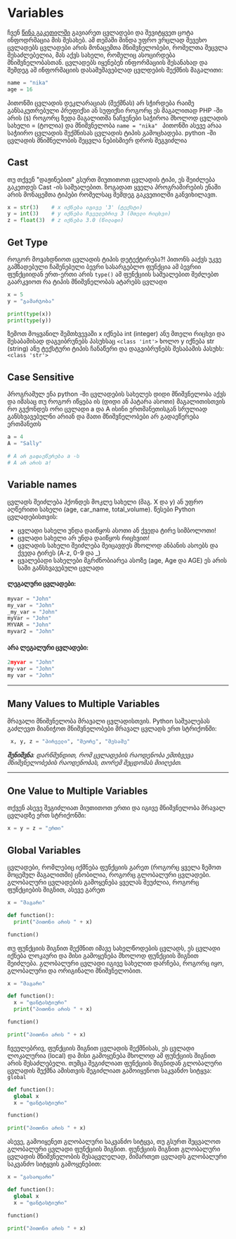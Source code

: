 # Variables

ჩვენ [წინა გაკეთილში](https://github.com/Kuduxaaa/Python/blob/main/02.syntax.md#variables) გავიარეთ ცვლადები და შევიტყვეთ ცოტა ინფოდრმაცია მის შესახებ. ამ თემაში მინდა უფრო
ვრცლად შევეხო ცვლადებს ცვლადები არის მონაცემთა მნიშვნელობები, რომელთა შეცვლა შესაძლებელია, მას აქვს სახელი, რომელიც ასოცირდება მნიშვნელობასთან. 
ცვლადებს იყენებენ ინფორმაციის შესანახად და შემდეგ ამ ინფორმაციის დასამუშავებლად ცვლდების შექმნის მაგალითი:

```python
name = "nika"
age = 16
```

პითონში ცვლადის დეკლარაციას (შექმნას) არ სჭირდება რაიმე განსაკუთრებული პრეფიქსი ან სუფიქსი როგორც ეს მაგალითად PHP -ში არის (```$```) როგორც ზედა მაგალითშა
ნაჩვენები საჭიროა მხოლოდ ცვლადის სახელი = (ტოლია) და მნიშვნელობა ```name = "nika" ``` პითონში ასევე არაა საჭიირო ცვლადის შექმნისას ცვლადის ტიპის გამოცხადება.
python -ში ცვლადის მნიშნელობის შეცვლა ნებისმიერ დროს შეგვიძლია

## Cast

თუ თქვენ "დაჟინებით" გსურთ მიუთითოთ ცვლადის ტიპი, ეს შეიძლება გაკეთდეს Cast -ის საშუალებით. ზოგადათ ყველა პროგრამირების ენაში არის მონაცემთა ტიპები
რომელსაც შემდეგ გაკვეთილში განვიხილავთ.

```python
x = str(3)    # x იქნება იგივე '3' (ტექსტი)
y = int(3)    # y იქნება ჩვეულებრივ 3 (მთელი რიცხვი)
z = float(3)  # z იქნება 3.0 (წილადი) 
```


## Get Type

როგორ მოვახდნიოთ ცვლადის ტიპის დეტექტირება?! პითონს ააქვს უკვე გამზადებული ჩაშენებული ბევრი სასარგებლო ფუნქცია ამ ბევრიი ფუნქციიდან ერთ-ერთი არის
`type()` ამ ფუნქციის საშუალებით შეძლებთ გაარკვიოთ რა ტიპის მნიშვნელობას ატარებს ცვლადი

```python
x = 5
y = "გამარჯობა"

print(type(x))
print(type(y)) 
```

ზემოთ მოყვანილ შემთხვევაში x იქნება int (integer) ანუ მთელი რიცხვი და შესაბამისად დაგვიბრუნებს პასუხსაც `<class 'int'>`
ხოლო y იქნება str (string) ანუ ტექსტური ტიპის ჩანაწერი და დაგვიბრუნებს შესაბამის პასუხს: `<class 'str'>`

## Case Sensitive

პროგრამულ ენა python -ში ცვლადების სახელეს დიდი მნიშვნელობა აქვს და იმასაც თუ როგორ იწყება ის (დიდი ან პატარა ასოთი) მაგალითისთვის რო გვქონდეს ორი ცვლადი a და A ისინი ერთმანეთისგან სრულიად
განსხვავებულნი არიან და მათი მნიშვნელობები არ გადაეწერება ერთმანეთს

  
  ```python
a = 4
A = "Sally"

# A არ გადაეწერება a -ს
# A არ არის a!
  ```
  
## Variable names
  
  ცვლადს შეიძლება ჰქონდეს მოკლე სახელი (მაგ. X და y) ან უფრო აღწერითი სახელი (age, car_name, total_volume). წესები Python ცვლადებისთვის:
  - ცვლადი სახელი უნდა დაიწყოს ასოთი ან ქვედა ტირე სიმბოლოთი!
  - ცვლადი სახელი არ უნდა დაიწყოს რიცხვით!
  - ცვლადის სახელი შეიძლება შეიცავდეს მხოლოდ ანბანის ასოებს და ქვედა ტირეს (A-z, 0-9 და _) 
  - ცვალებადი სახელები მგრძნობიარეა ასოზე (age, Age და AGE) ეს არის სამი განსხვავებული ცვლადი

#### ლეგალური ცვლადები:
```python
myvar = "John"
my_var = "John"
_my_var = "John"
myVar = "John"
MYVAR = "John"
myvar2 = "John"
 ```
 
 #### არა ლეგალური ცვლადები:
```python
2myvar = "John"
my-var = "John"
my var = "John"
 ```
 
 --------------
 
 ## Many Values to Multiple Variables
 
 მრავალი მნიშვნელობა მრავალი ცვლადისთვის. Python საშუალებას გაძლევთ მიანიჭოთ მნიშვნელობები მრავალ ცვლადს ერთ სტრიქონში:
 ```python
  x, y, z = "პირველი", "მეორე", "მესამე"
 ```
 
 <i><b>შენიშვნა</b>: დარწმუნდით, რომ ცვლადების რაოდენობა ემთხვევა მნიშვნელობების რაოდენობას, თორემ შეცდომას მიიღებთ.</i>
 
 --------------
 
 ## One Value to Multiple Variables
 თქვენ ასევე შეგიძლიათ მიუთითოთ ერთი და იგივე მნიშვნელობა მრავალ ცვლადზე ერთ სტრიქონში:
 ```python
 x = y = z = "ერთი"
 ```
 
 
 
## Global Variables

ცვლადები, რომლებიც იქმნება ფუნქციის გარეთ (როგორც ყველა ზემოთ მოცემულ მაგალითში) ცნობილია, როგორც გლობალური ცვლადები.
გლობალური ცვლადების გამოყენება ყველას შეუძლია, როგორც ფუნქციების შიგნით, ასევე გარეთ

```python
x = "მაგარი"

def function():
  print("პითონი არის " + x)

function()
```

თუ ფუნქციის შიგნით შექმნით იმავე სახელწოდების ცვლადს, ეს ცვლადი იქნება ლოკაური და მისი გამოყენება მხოლოდ ფუნქციის შიგნით შეიძლება. გლობალური ცვლადი იგივე სახელით დარჩება, როგორც იყო, გლობალური და ორიგინალი მნიშვნელობით.
```python
x = "მაგარი"

def function():
  x = "ფანტასტიური"
  print("პითონი არის " + x)

function()

print("პითონი არის " + x) 
```

ჩვეულებრივ, ფუნქციის შიგნით ცვლადის შექმნისას, ეს ცვლადი ლოკალურია (local) და მისი გამოყენება მხოლოდ ამ ფუნქციის შიგნით არის შესაძლებელი.
თუმცა შეგიძლიათ ფუნქციის შიგნიდან გლობალური ცვლადის შექმნა ამისთვის შეგიძლიათ გამოიყენოთ საკვანძო სიტყვა: `global`

```python
def function():
  global x
  x = "ფანტასტიური"

function()

print("პითონი არის " + x)
```

ასევე, გამოიყენეთ გლობალური საკვანძო სიტყვა, თუ გსურთ შეცვალოთ გლობალური ცვლადი ფუნქციის შიგნით.
ფუნქციის შიგნით გლობალური ცვლადის მნიშვნელობის შესაცვლელად, მიმართეთ ცვლადს გლობალური საკვანძო სიტყვის გამოყენებით:
```python
x = "გასაოცარი"

def function():
  global x
  x = "ფანტასტიური"

function()

print("პითონი არის " + x) 
```
